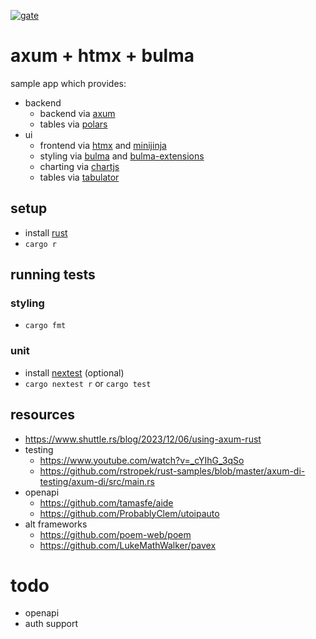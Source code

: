 [![gate](https://github.com/chungg/fullstack-axum/actions/workflows/gate.yml/badge.svg)](https://github.com/chungg/fullstack-axum/actions/workflows/gate.yml)

# axum + htmx + bulma

sample app which provides:
- backend
  - backend via [axum](https://github.com/tokio-rs/axum)
  - tables via [polars](https://pola.rs/)
- ui
  - frontend via [htmx](https://github.com/bigskysoftware/htmx) and [minijinja](https://github.com/mitsuhiko/minijinja)
  - styling via [bulma](https://github.com/jgthms/bulma) and [bulma-extensions](https://wikiki.github.io/)
  - charting via [chartjs](https://www.chartjs.org/)
  - tables via [tabulator](https://tabulator.info/)

## setup
- install [rust](https://www.rust-lang.org/tools/install)
- `cargo r`

## running tests

### styling

- `cargo fmt`

### unit

- install [nextest](https://nexte.st/book/pre-built-binaries.html) (optional)
- `cargo nextest r` or `cargo test`

## resources
- https://www.shuttle.rs/blog/2023/12/06/using-axum-rust
- testing
  - https://www.youtube.com/watch?v=_cYIhG_3qSo
  - https://github.com/rstropek/rust-samples/blob/master/axum-di-testing/axum-di/src/main.rs
- openapi
  - https://github.com/tamasfe/aide
  - https://github.com/ProbablyClem/utoipauto
- alt frameworks
  - https://github.com/poem-web/poem
  - https://github.com/LukeMathWalker/pavex

# todo
- openapi
- auth support
